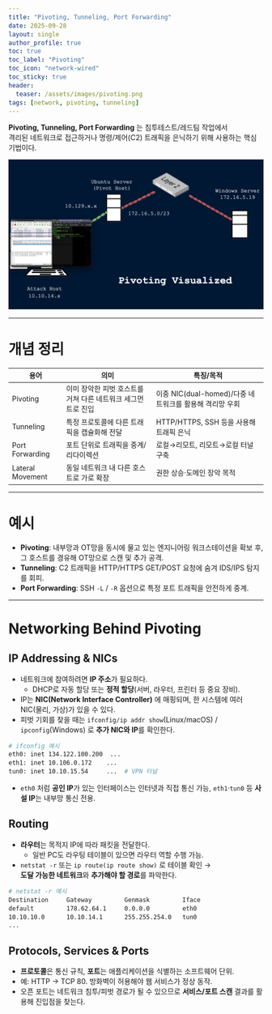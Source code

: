 ```yaml
---
title: "Pivoting, Tunneling, Port Forwarding"
date: 2025-09-28
layout: single
author_profile: true
toc: true
toc_label: "Pivoting"
toc_icon: "network-wired"
toc_sticky: true
header:
  teaser: /assets/images/pivoting.png
tags: [network, pivoting, tunneling]
---
```


**Pivoting, Tunneling, Port Forwarding** 는 침투테스트/레드팀 작업에서  
격리된 네트워크로 접근하거나 명령/제어(C2) 트래픽을 은닉하기 위해 사용하는 핵심 기법이다.

![Pivoting Visualized](/assets/images/pivoting.gif)

---

# 개념 정리

| 용어 | 의미 | 특징/목적 |
|------|-----------|-----------|
| Pivoting | 이미 장악한 피벗 호스트를 거쳐 다른 네트워크 세그먼트로 진입 | 이중 NIC(dual-homed)/다중 네트워크를 활용해 격리망 우회 |
| Tunneling | 특정 프로토콜에 다른 트래픽을 캡슐화해 전달 | HTTP/HTTPS, SSH 등을 사용해 트래픽 은닉 |
| Port Forwarding | 포트 단위로 트래픽을 중계/리다이렉션 | 로컬→리모트, 리모트→로컬 터널 구축 |
| Lateral Movement | 동일 네트워크 내 다른 호스트로 가로 확장 | 권한 상승·도메인 장악 목적 |

---

# 예시

- **Pivoting**: 내부망과 OT망을 동시에 물고 있는 엔지니어링 워크스테이션을 확보 후, 그 호스트를 경유해 OT망으로 스캔 및 추가 공격.
- **Tunneling**: C2 트래픽을 HTTP/HTTPS GET/POST 요청에 숨겨 IDS/IPS 탐지를 회피.
- **Port Forwarding**: SSH `-L` / `-R` 옵션으로 특정 포트 트래픽을 안전하게 중계.

---

# Networking Behind Pivoting

## IP Addressing & NICs

- 네트워크에 참여하려면 **IP 주소**가 필요하다.  
  - DHCP로 자동 할당 또는 **정적 할당**(서버, 라우터, 프린터 등 중요 장비).
- IP는 **NIC(Network Interface Controller)** 에 매핑되며, 한 시스템에 여러 NIC(물리, 가상)가 있을 수 있다.
- 피벗 기회를 찾을 때는 `ifconfig/ip addr show`(Linux/macOS) / `ipconfig`(Windows) 로 **추가 NIC와 IP**를 확인한다.

```bash
# ifconfig 예시
eth0: inet 134.122.100.200  ...
eth1: inet 10.106.0.172    ...
tun0: inet 10.10.15.54     ...  # VPN 터널
```
- `eth0` 처럼 **공인 IP**가 있는 인터페이스는 인터넷과 직접 통신 가능,
  `eth1`·`tun0` 등 **사설 IP**는 내부망 통신 전용.

## Routing

- **라우터**는 목적지 IP에 따라 패킷을 전달한다.  
  - 일반 PC도 라우팅 테이블이 있으면 라우터 역할 수행 가능.
- `netstat -r` 또는 `ip route(ip route show)` 로 테이블 확인 →  
  **도달 가능한 네트워크**와 **추가해야 할 경로**를 파악한다.

```bash
# netstat -r 예시
Destination     Gateway         Genmask         Iface
default         178.62.64.1     0.0.0.0         eth0
10.10.10.0      10.10.14.1      255.255.254.0   tun0
...
```

## Protocols, Services & Ports

- **프로토콜**은 통신 규칙, **포트**는 애플리케이션을 식별하는 소프트웨어 단위.
- 예: HTTP → TCP 80. 방화벽이 허용해야 웹 서비스가 정상 동작.
- 오픈 포트는 네트워크 침투/피벗 경로가 될 수 있으므로 **서비스/포트 스캔** 결과를 활용해 진입점을 찾는다.
